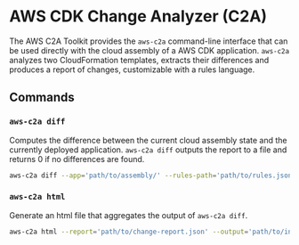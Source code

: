 # AWS CDK Change Analyzer (C2A)

The AWS C2A Toolkit provides the `aws-c2a` command-line interface that can be used directly with the cloud assembly of a
AWS CDK application. `aws-c2a` analyzes two CloudFormation templates, extracts their differences and produces a report of changes, customizable with a rules language.

## Commands

### `aws-c2a diff`

Computes the difference between the current cloud assembly state and the currently deployed application. `aws-c2a diff`
outputs the report to a file and returns 0 if no differences are found.

```sh
aws-c2a diff --app='path/to/assembly/' --rules-path='path/to/rules.json' --output='path/to/output.json'
```

### `aws-c2a html`

Generate an html file that aggregates the output of `aws-c2a diff`.

```sh
aws-c2a html --report='path/to/change-report.json' --output='path/to/index.html'
```
